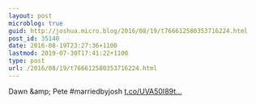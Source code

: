 ```yaml
---
layout: post
microblog: true
guid: http://joshua.micro.blog/2016/08/19/t766612580353716224.html
post_id: 35140
date: 2016-08-19T23:27:36+1100
lastmod: 2019-07-30T17:41:22+1100
type: post
url: /2016/08/19/t766612580353716224.html
---
```

Dawn &amp;amp; Pete #marriedbyjosh [t.co/UVA50I89t...](https://t.co/UVA50I89tQ)
